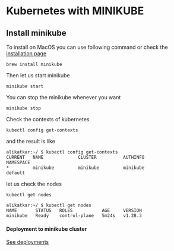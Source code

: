 # Kubernetes with MINIKUBE

## Install minikube 
To install on MacOS you can use following command or check the [installation page](https://minikube.sigs.k8s.io/docs/start/)

```shell
brew install minikube
```
Then let us start minikube
```shell
minikube start
```

You can stop the minikube whenever you want
```shell
minikube stop
```

Check the contexts of kubernetes

```shell
kubectl config get-contexts  
```
and the result is like
```
alikatkar:~/ $ kubectl config get-contexts                                   
CURRENT   NAME             CLUSTER          AUTHINFO              NAMESPACE
*         minikube         minikube         minikube              default
```
let us check the nodes
```shell
kubectl get nodes  
```
```
alikatkar:~/ $ kubectl get nodes
NAME       STATUS   ROLES           AGE     VERSION
minikube   Ready    control-plane   5m24s   v1.28.3
```
#### Deployment to minikube cluster
[See deployments](deployments.md) 

